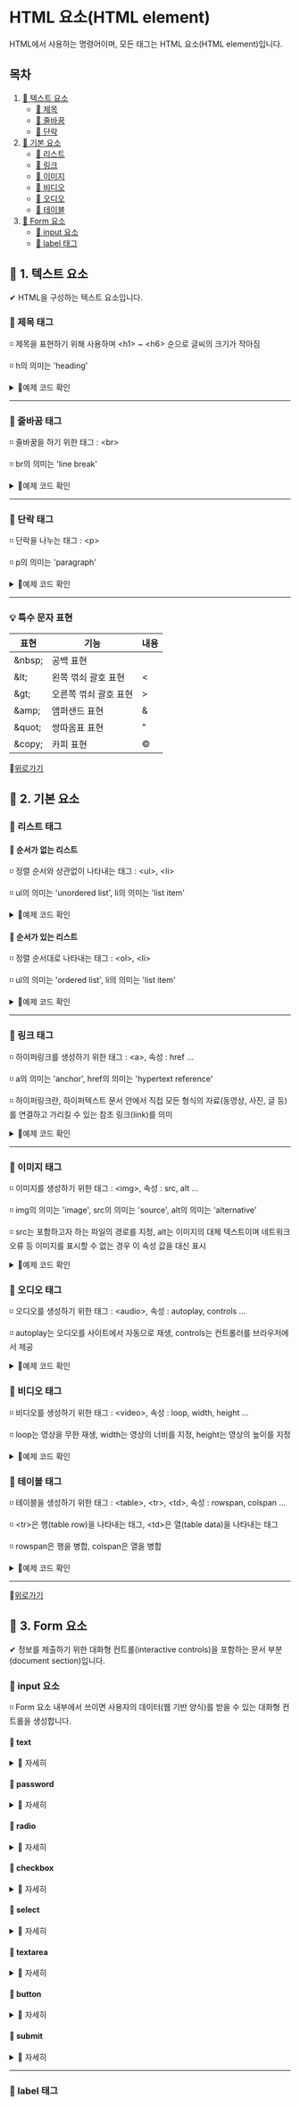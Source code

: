 # HTML 요소(HTML element)
HTML에서 사용하는 명령어이며, 모든 태그는 HTML 요소(HTML element)입니다.

## 목차
1. [📂 텍스트 요소](#-1-텍스트-요소)
   - [📄 제목](#-제목-태그)
   - [📄 줄바꿈](#-줄바꿈-태그)
   - [📄 단락](#-단락-태그)
2. [📂 기본 요소](#-2-기본-요소)
   - [📄 리스트](#-리스트-태그)
   - [📄 링크](#-링크-태그)
   - [📄 이미지](#-이미지-태그)
   - [📄 비디오](#-비디오-태그)
   - [📄 오디오](#-오디오-태그)
   - [📄 테이블](#-테이블-태그)
3. [📂 Form 요소](#-3-Form-요소)
   - [📄 input 요소](#-input-요소)
   - [📄 label 태그](#-label-태그)
 
## 📂 1. 텍스트 요소
✔ HTML을 구성하는 텍스트 요소입니다.

### 📄 제목 태그

◽ 제목을 표현하기 위해 사용하며 \<h1\> ~ \<h6\> 순으로 글씨의 크기가 작아짐  

◽ h의 의미는 'heading'

<details>
<summary>🔎예제 코드 확인</summary>

```JS
<html>
<head>
    <meta charset="utf-8">
    <title>제목 연습(h1~h6)</title>
</head>
<body>
    <h1>글자 제목(h1)</h1>
    <h2>글자 제목(h2)</h2>
    <h3>글자 제목(h3)</h3>
    <h4>글자 제목(h4)</h4>
    <h5>글자 제목(h5)</h5>
    <h6>글자 제목(h6)</h6>
</body>
</html>
```
![image](https://user-images.githubusercontent.com/64937747/207502035-89b9c341-1387-42d4-b2e6-6e22cf26f755.png)

</details>

<hr/>

### 📄 줄바꿈 태그 

◽ 줄바꿈을 하기 위한 태그 : \<br\>  

◽ br의 의미는 'line break'

<details>
<summary>🔎예제 코드 확인</summary><br>

📑 줄바꿈 태그가 없는 경우

```JS
<html>
<head>
    <meta charset="utf-8">
    <title>줄바꿈 태그가 없는 경우</title>
</head>
<body>
안녕하세요.



반갑습니다.
열심히 HTML를 공부해 보아요
</body>
</html>
```
![image](https://user-images.githubusercontent.com/64937747/207504264-c6f585f1-52be-48f3-9cee-b927c98af2db.png)

📑 줄바꿈 태그가 있는 경우
```JS
<html>
<head>
    <meta charset="utf-8">
    <title>줄바꿈 태그가 있는 경우</title>
</head>
<body>
안녕하세요.
<br>
<br>
<br>
반갑습니다.<br>
열심히 HTML를 공부해 보아요
</body>
</html>
```
![image](https://user-images.githubusercontent.com/64937747/207541129-05e40180-a8c3-45be-b9fc-28b065a1d650.png)

</details>

<hr/>

### 📄 단락 태그
◽ 단락을 나누는 태그 : \<p\>  

◽ p의 의미는 'paragraph'

<details>
<summary>🔎예제 코드 확인</summary>

```JS
<html>
<head>
    <meta charset="utf-8">
    <title>단락 연습</title>
</head>
<body>
    <h3>튤립</h3>
    <p>튤립은 여러 종류의 품종으로 나누어져 있어 각기 아름다운 꽃을 감상할 수 있습니다.</p>
    <p>햇볓이 잘 들고 배수가 잘되는 토양에 심는 것이 적합합니다.</p>
</body>
</html>
```
![image](https://user-images.githubusercontent.com/64937747/207511704-8344b4c8-c608-4e74-8577-7e5270e4cddf.png)

</details>

<hr/>

### 💡 특수 문자 표현

|표현|기능|내용|
|---|---|---|
|\&nbsp;|공백 표현|&nbsp;|
|\&lt;|왼쪽 꺾쇠 괄호 표현|&lt;|
|\&gt;|오른쪽 꺾쇠 괄호 표현|&gt;|
|\&amp;|앰퍼샌드 표현|&amp;|
|\&quot;|쌍따옴표 표현|&quot;|
|\&copy;|카피 표현|&copy;|

🔼[위로가기](#)

## 📂 2. 기본 요소

###  📄 리스트 태그

#### 📑 순서가 없는 리스트

◽ 정렬 순서와 상관없이 나타내는 태그 : \<ul\>, \<li\>  

◽ ul의 의미는 'unordered list', li의 의미는 'list item'

<details>
<summary>🔎예제 코드 확인</summary>

```JS
<html>
<head>
    <meta charset="utf-8">
    <title>순서 없는 목록</title>
</head>
<body>
    <h2>식물원 관람 유의사항</h2>
    <ul>
        <li>입장권에 게시된 관람요령을 살펴보시기 바랍니다.</li>
        <li>안내원의 안내에 따라주시기 바랍니다.</li>
        <li>관람 지역 이외의 출입제한 지역은 출입을 금합니다.</li>
        <li>식물이 식재된 곳에 들어가지 마십시오.</li>
    </ul>
</body>
</html>
```
![image](https://user-images.githubusercontent.com/64937747/207544883-551c71cf-42ae-4f86-8353-0260fee31503.png)

</details>

#### 📑 순서가 있는 리스트

◽ 정렬 순서대로 나타내는 태그 : \<ol\>, \<li\>  

◽ ul의 의미는 'ordered list', li의 의미는 'list item'

<details>
<summary>🔎예제 코드 확인</summary>

```JS
<html>
<head>
    <meta charset="utf-8">
    <title>순서 있는 목록 나타내기</title>
</head>
<body>
    <h3>가족 생태체험여행</h3>
    <ol>
        <li>기간: 2022년 05월 ~ 10월</li>
        <li>대상: 가족(초등학생 이상 어린이, 부모 및 동반자 참여)<br>
            ※ 프로그램의 성격에 따라 대상자의 연령이 변경될 수 있습니다.</li>
        <li>인원: 1반 20명 내외(부모 포함)</li>
        <li>참가비: 해당 프로그램 참조</li>
        <li>신청방법: 홈페이지 신청, 사전결제(카드)</li>
    </ol>
</body>
</html>
```
![image](https://user-images.githubusercontent.com/64937747/207545004-0c443270-ed4c-428f-a537-6a203a034b0c.png)

</details>

<hr/>

### 📄 링크 태그
◽ 하이퍼링크를 생성하기 위한 태그 : \<a\>, 속성 : href ...  

◽ a의 의미는 'anchor', href의 의미는 'hypertext reference'  

◽ 하이퍼링크란, 하이퍼텍스트 문서 안에서 직접 모든 형식의 자료(동영상, 사진, 글 등)를 연결하고 가리킬 수 있는 참조 링크(link)를 의미

<details>
<summary>🔎예제 코드 확인</summary>

```JS
source : "index.html"

<html>
<head>
    <meta charset="utf-8">
    <title>링크 연습</title>
</head>
<body>
    <a href="page1.html">꽃잔디 링크</a><br><br>
    <a href="page2.html">옥잠화 링크</a><br><br>
    <a href="page3.html">맥문동 링크</a><br><br>
</body>
</html>
```
![image](https://user-images.githubusercontent.com/64937747/207523347-17bad6cb-7202-45a8-bb16-9736176aaab5.png)

```JS
source : "page1.html"

<html>
<head>
    <meta charset="utf-8">
    <title>꽃잔디 링크(page1)</title>
</head>
<body>
    <h3>꽃잔디</h3>
    <img src="../img/ground_pink.jpg" width="300"><br>
    <p>꽃잔디는 아메리카 동부가 원산지로 원래는 건조한 모래땅에서 자라는 여러해살이풀이며 높이 10CM까지 자란다. 잎은 마주나기이며, 가장자리가 밋밋하고 털이 있다. 붉은색, 자홍색, 분홍색, 흰색 등 다양한 색깔의 꽃이 핀다.</p>
    <a href="index.html"><u><b>홈으로</b></u></a>
</body>
</html>
```
![image](https://user-images.githubusercontent.com/64937747/207523444-cfe42ee3-fe33-4ec9-9120-6a5e2bd508ac.png)

</details>

<hr/>

### 📄 이미지 태그
◽ 이미지를 생성하기 위한 태그 : \<img\>, 속성 : src, alt ...  

◽ img의 의미는 'image', src의 의미는 'source', alt의 의미는 'alternative'  

◽ src는 포함하고자 하는 파일의 경로를 지정, alt는 이미지의 대체 텍스트이며 네트워크 오류 등 이미지를 표시할 수 없는 경우 이 속성 값을 대신 표시

<details>
<summary>🔎예제 코드 확인</summary>

```JS
<html>
<head>
    <meta charset="utf-8">
    <title>야생화</title>
</head>
<body>
    <h3>금계국</h3>
    <img src="../img/flower.jpg" alt="금계국 이미지"><br>
    <p>금계국은 북아메리카 원산이며 관상용으로 화단에서 재배한다.
        6월에서 8월에 지름 2.5cm에서 5cm 사이의 노란꽃이 줄기와 가지 끝에 한 송이씩 핀다. 
        물 빠짐이 좋은 모래흙이나 마사토에서 잘 자란다.</p>
</body>
</html>
```
![image](https://user-images.githubusercontent.com/64937747/207526080-beccc302-af2a-456b-9ba6-4952b759c1a9.png)

</details>

### 📄 오디오 태그
◽ 오디오를 생성하기 위한 태그 : \<audio\>, 속성 : autoplay, controls ...  

◽ autoplay는 오디오를 사이트에서 자동으로 재생, controls는 컨트롤러를 브라우저에서 제공

<details>
<summary>🔎예제 코드 확인</summary>

```JS
<html>
<head>
    <meta charset="utf-8">
    <title></title>
</head>
<body>
    <audio src="evocation.mp3" autoplay controls></audio>
</body>
</html>
```
![image](https://user-images.githubusercontent.com/64937747/207530104-b9e4c631-dac3-40de-b5be-184ce6f80ee6.png)

</details>

### 📄 비디오 태그
◽ 비디오를 생성하기 위한 태그 : \<video\>, 속성 : loop, width, height ...  

◽ loop는 영상을 무한 재생, width는 영상의 너비를 지정, height는 영상의 높이를 지정

<details>
<summary>🔎예제 코드 확인</summary>

```JS
<html>
<head>
    <meta charset="utf-8">
    <title>비디오 삽입</title>
</head>
<body>
    <h3>비디오</h3>
    <hr>
    <video src="movie.mp4" width="320" height="121" controls autoplay></video>
</body>
</html>
```
![image](https://user-images.githubusercontent.com/64937747/207530836-d8ba318a-f0ae-4a8d-964d-8809f304b19b.png)
  
</details>

### 📄 테이블 태그
◽ 테이블을 생성하기 위한 태그 : \<table\>, \<tr\>, \<td\>, 속성 : rowspan, colspan ...  

◽ \<tr\>은 행(table row)을 나타내는 태그, \<td\>은 열(table data)을 나타내는 태그  

◽ rowspan은 행을 병합, colspan은 열을 병합

<details>
<summary>🔎예제 코드 확인</summary>

```JS
<html>
<head>
    <meta charset="utf-8">
    <!-- 선택자 -->
    <style>
        table, th, tr, td {
            border: solid 1px black; 
            border-collapse: collapse;
            padding: 8px;
        }
    </style>
</head>
<body>
    <table>
        <tr>
            <th>지역</th>
            <th>현재기온</th>
            <th colspan="2">불쾌지수/습도(%)</th>
            <th>풍속(m/s)</th>
        </tr>
        <tr>
            <td rowspan="2">서울/경기</td>
            <td>23</td>
            <td>60</td>
            <td>80</td>
            <td>4.7</td>
        </tr>
        <tr>
            <td>29</td>
            <td>60</td>
            <td>80</td>
            <td>5.0</td>
        </tr>
        <tr>
            <td>제주도</td>
            <td>21</td>
            <td>65</td>
            <td>85</td>
            <td>3.6</td>
        </tr>
    </table>
</body>
</html>
```
![image](https://user-images.githubusercontent.com/64937747/207557182-eb0e6fca-27cf-4cc3-9f04-99ec3ab0bd00.png)

</details>

<hr/>

🔼[위로가기](#)

## 📂 3. Form 요소
✔ 정보를 제출하기 위한 대화형 컨트롤(interactive controls)을 포함하는 문서 부분(document section)입니다.

### 📄 input 요소

◽ Form 요소 내부에서 쓰이면 사용자의 데이터(웹 기반 양식)를 받을 수 있는 대화형 컨트롤을 생성합니다.  

#### 📑 text

<details>
<summary>🔎 자세히</summary><br>

📌 텍스트를 입력하는 창을 생성합니다.  

📌 \<input type="text">  

```JS
<html>
<head>
    <meta charset="utf-8">
    <title>텍스트 입력</title>
</head>
<body>
    <form>
        이름 : <input type="text"><br>
        나이 : <input type="text"><br>
    </form>
</body>
</html>
```

![image](https://user-images.githubusercontent.com/64937747/207905270-55b76f17-e670-43c4-8bca-d0206d6e7002.png)

</details>

#### 📑 password

<details>
<summary>🔎 자세히</summary><br>

📌 비밀번호를 입력하는 창을 생성합니다.  

📌 보안상 화면에는 입력받은 값 대신 별표나 원 모양이 표시됩니다.  

📌 \<input type="password">  

```JS
<html>
<head>
    <meta charset="utf-8">
    <title>텍스트 입력</title>
</head>
<body>
    <form>
        이름 : <input type="text"><br>
        나이 : <input type="text"><br>
    </form>
</body>
</html>
```

![image](https://user-images.githubusercontent.com/64937747/207906425-e83abfd4-64e7-4e7a-b506-de584c559df9.png)

</details>

#### 📑 radio

<details>
<summary>🔎 자세히</summary><br>

📌 여러 개의 옵션중 단 하나의 옵션만 입력 받을 수 있습니다.  

📌 반드시 모든 input 요소의 name 속성은 같아야 합니다.  

📌 \<input type="radio" name="same">  

```JS
<html>
<head>
    <meta charset="utf-8">
    <title></title>
</head>
<body>
    개인정보 : <input type="radio" name="info" checked>공개
    <input type="radio" name="info">비공개
</body>
</html>
```

![image](https://user-images.githubusercontent.com/64937747/207906890-fc93909e-25d3-43d2-8819-0ee057155f43.png)

</details>

#### 📑 checkbox

<details>
<summary>🔎 자세히</summary><br>

📌 여러 개의 옵션에서 다수의 값을 입력 받을 수 있습니다.  

📌 반드시 모든 input 요소의 name 속성은 같아야 합니다.  

📌 \<input type="checkbox" name="same">  

```JS
<html>
<head>
    <meta charset="utf-8">
    <title>체크박스</title>
</head>
<body>
    취미 : <input type="checkbox" name="hobby1">등산
    <input type="checkbox" name="hobby2">독서
    <input type="checkbox" name="hobby3">영화감상
    <input type="checkbox" name="hobby4">탁구
</body>
</html>
```

![image](https://user-images.githubusercontent.com/64937747/207907907-7d238d63-d60d-4781-a232-94cba7a2a371.png)

</details>

#### 📑 select

<details>
<summary>🔎 자세히</summary><br>

📌 여러 개의 옵션이 드롭다운 리스트(drop-down list)로 명시되어 있으며, 그중 단 하나의 옵션만 선택 가능합니다.  

📌 option 요소는 드롭다운 리스트에서 선택할 수 있는 옵션을 명시합니다.

📌 \<select name="name">\<option value="value">input\</select>

```JS
<html>
<head>
    <meta charset="utf-8">
    <title>select</title>
</head>
<body>
    이메일 : <input type="text">@
    <select name="" id="">
        <option value="">선택</option>
        <option value="naver.com">naver.com</option>
        <option value="daum.net">daum.net</option>
        <option value="gmail.com">gmail.com</option>
        <option value="">직접입력</option>
    </select><br>
</body>
</html>
```

![image](https://user-images.githubusercontent.com/64937747/207908504-5254fa41-ce17-4ab8-848f-2f084cd1f3b9.png)

</details>

#### 📑 textarea

<details>
<summary>🔎 자세히</summary><br>

📌 여러 줄의 텍스트를 입력받을 수 있는 창을 생성합니다.  

📌 rows, cols 속성을 이용해 크기를 지정할 수 있습니다.  

📌 <textarea name="name" rows="5" cols="50"></textarea>

```JS
<html>
<head>
    <meta charset="utf-8">
    <title>textarea</title>
</head>
<body>
    자기소개 : <textarea rows="5" cols="80"></textarea>
</body>
</html>
```

![image](https://user-images.githubusercontent.com/64937747/207910435-67b8b49f-b091-4c27-9db7-d6e9f415b705.png)

</details>

#### 📑 button

<details>
<summary>🔎 자세히</summary><br>

📌 버튼을 생성합니다.  

📌 \<button type="button">\</button>

```JS
<html>
<head>
    <meta charset="utf-8">
    <title>textarea</title>
</head>
<body>
    자기소개 : <textarea rows="5" cols="80"></textarea>

    <button type="button">조회</button>
    <button type="submit">등록</button>
    <button type="reset">다시 쓰기</button>
</body>
</html>
```

![image](https://user-images.githubusercontent.com/64937747/207910706-e798ce90-d8fd-4227-bbe3-089e3a7d6059.png)

</details>

#### 📑 submit

<details>
<summary>🔎 자세히</summary><br>

📌 버튼을 생성합니다.  

📌 <button type="button"></button>

```JS

```

![image](https://user-images.githubusercontent.com/64937747/207910706-e798ce90-d8fd-4227-bbe3-089e3a7d6059.png)

</details>

<hr/>

### 📄 label 태그